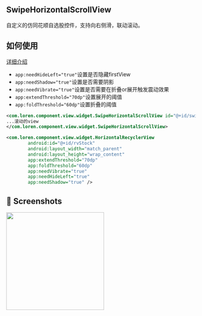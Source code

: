 ## SwipeHorizontalScrollView
自定义的仿同花顺自选股控件，支持向右侧滑，联动滚动。

## 如何使用
[详细介绍](https://juejin.cn/post/7082759711824543752)
- `app:needHideLeft="true"`设置是否隐藏firstView
- `app:needShadow="true"`设置是否需要阴影
- `app:needVibrate="true"`设置是否需要在折叠or展开触发震动效果
- `app:extendThreshold="70dp"`设置展开的阈值
- `app:foldThreshold="60dp"`设置折叠的阈值

```xml
<com.loren.component.view.widget.SwipeHorizontalScrollView id="@+id/swipeHorizontalView">
...滚动的view
</com.loren.component.view.widget.SwipeHorizontalScrollView>
```

```xml
<com.loren.component.view.widget.HorizontalRecyclerView
        android:id="@+id/rvStock"
        android:layout_width="match_parent"
        android:layout_height="wrap_content"
        app:extendThreshold="70dp"
        app:foldThreshold="60dp"
        app:needVibrate="true"
        app:needHideLeft="true"
        app:needShadow="true" />
```

## :camera_flash: Screenshots

<img src="/snapshot/screen.gif" width="260">
